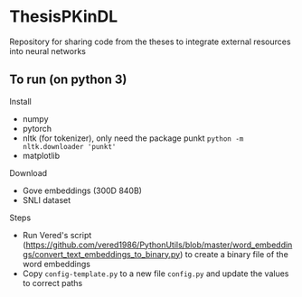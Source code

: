 # ThesisPKinDL
Repository for sharing code from the theses to integrate external resources into neural networks

## To run (on python 3)
Install
* numpy
* pytorch
* nltk (for tokenizer), only need the package punkt `python -m nltk.downloader 'punkt'`
* matplotlib

Download
* Gove embeddings (300D 840B)
* SNLI dataset

Steps
* Run Vered's script (https://github.com/vered1986/PythonUtils/blob/master/word_embeddings/convert_text_embeddings_to_binary.py) to create a binary file of the word embeddings
* Copy `config-template.py` to a new file `config.py` and update the values to correct paths
